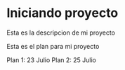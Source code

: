 # Iniciando proyecto

Esta es la descripcion de mi proyecto

Esta es el plan para mi proyecto

Plan 1: 23 Julio
Plan 2: 25 Julio
